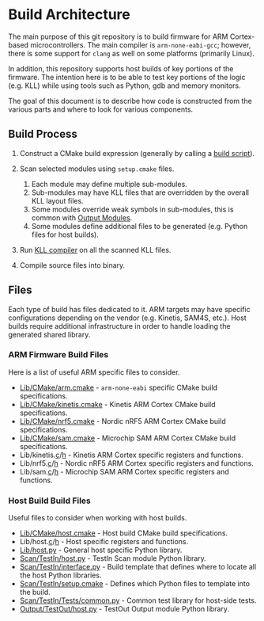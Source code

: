 # Build Architecture

The main purpose of this git repository is to build firmware for ARM Cortex-based microcontrollers.
The main compiler is `arm-none-eabi-gcc`; however, there is some support for `clang` as well on some platforms (primarily Linux).

In addition, this repository supports host builds of key portions of the firmware.
The intention here is to be able to test key portions of the logic (e.g. KLL) while using tools such as Python, gdb and memory monitors.

The goal of this document is to describe how code is constructed from the various parts and where to look for various components.


## Build Process

1. Construct a CMake build expression (generally by calling a [build script](../Keyboards)).
1. Scan selected modules using `setup.cmake` files.

    1. Each module may define multiple sub-modules.
    1. Sub-modules may have KLL files that are overridden by the overall KLL layout files.
    1. Some modules override weak symbols in sub-modules, this is common with [Output Modules](../Output).
    1. Some modules define additional files to be generated (e.g. Python files for host builds).

1. Run [KLL compiler](https://github.com/kiibohd/kll) on all the scanned KLL files.
1. Compile source files into binary.


## Files

Each type of build has files dedicated to it.
ARM targets may have specific configurations depending on the vendor (e.g. Kinetis, SAM4S, etc.).
Host builds require additional infrastructure in order to handle loading the generated shared library.


### ARM Firmware Build Files

Here is a list of useful ARM specific files to consider.

* [Lib/CMake/arm.cmake](../Lib/CMake/arm.cmake) - `arm-none-eabi` specific CMake build specifications.
* [Lib/CMake/kinetis.cmake](../Lib/CMake/kinetis.cmake) - Kinetis ARM Cortex CMake build specifications.
* [Lib/CMake/nrf5.cmake](../Lib/CMake/nrf5.cmake) - Nordic nRF5 ARM Cortex CMake build specifications.
* [Lib/CMake/sam.cmake](../Lib/CMake/sam.cmake) - Microchip SAM ARM Cortex CMake build specifications.
* Lib/kinetis.[c](../Lib/kinetis.c)/[h](../Lib/kinetis.h) - Kinetis ARM Cortex specific registers and functions.
* Lib/nrf5.[c](../Lib/nrf5.c)/[h](../Lib/nrf5.h) - Nordic nRF5 ARM Cortex specific registers and functions.
* Lib/sam.[c](../Lib/sam.c)/[h](../Lib/sam.h) - Microchip SAM ARM Cortex specific registers and functions.


### Host Build Build Files

Useful files to consider when working with host builds.

* [Lib/CMake/host.cmake](../Lib/CMake/host.cmake) - Host build CMake build specifications.
* Lib/host.[c](../Lib/host.c)/[h](../Lib/host.h) - Host specific registers and functions.
* [Lib/host.py](../Lib/host.py) - General host specific Python library.
* [Scan/TestIn/host.py](../Scan/TestIn/host.py) - TestIn Scan module Python library.
* [Scan/TestIn/interface.py](../Scan/TestIn/interface.py) - Build template that defines where to locate all the host Python libraries.
* [Scan/TestIn/setup.cmake](../Scan/TestIn/setup.cmake) - Defines which Python files to template into the build.
* [Scan/TestIn/Tests/common.py](../Scan/TestIn/Tests/common.py) - Common test library for host-side tests.
* [Output/TestOut/host.py](../Output/TestOut/host.py) - TestOut Output module Python library.

